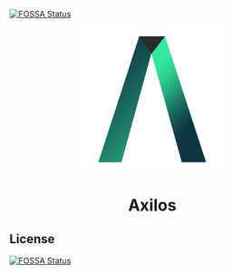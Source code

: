 [![FOSSA Status](https://app.fossa.com/api/projects/git%2Bgithub.com%2Ffilipkania%2Faxilos.svg?type=shield)](https://app.fossa.com/projects/git%2Bgithub.com%2Ffilipkania%2Faxilos?ref=badge_shield)

<p align="center">
    <img src="public/img/axilos_logo_512.png" height="256"/>
</p>

<div align="center"><h1>Axilos</h1></div>


## License
[![FOSSA Status](https://app.fossa.com/api/projects/git%2Bgithub.com%2Ffilipkania%2Faxilos.svg?type=large)](https://app.fossa.com/projects/git%2Bgithub.com%2Ffilipkania%2Faxilos?ref=badge_large)